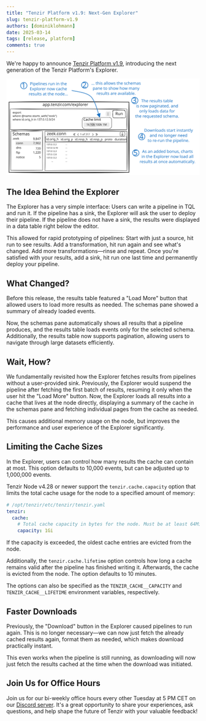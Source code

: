 ```yaml
---
title: "Tenzir Platform v1.9: Next-Gen Explorer"
slug: tenzir-platform-v1.9
authors: [dominiklohmann]
date: 2025-03-14
tags: [release, platform]
comments: true
---
```


We're happy to announce [Tenzir Platform v1.9][github-release], introducing the next generation of the Tenzir Platform's Explorer.

![Tenzir Platform v1.9](tenzir-platform-v1.9.svg)

[github-release]: https://github.com/tenzir/platform/releases/tag/v1.9.0

<!-- truncate -->

## The Idea Behind the Explorer

The Explorer has a very simple interface: Users can write a pipeline in TQL and
run it. If the pipeline has a sink, the Explorer will ask the user to deploy
their pipeline. If the pipeline does not have a sink, the results were displayed
in a data table right below the editor.

This allowed for rapid prototyping of pipelines: Start with just a source, hit
run to see results. Add a transformation, hit run again and see what's changed.
Add more transformations—rinse and repeat. Once you're satisfied with your
results, add a sink, hit run one last time and permanently deploy your pipeline.

## What Changed?

Before this release, the results table featured a "Load More" button that
allowed users to load more results as needed. The schemas pane showed a summary
of already loaded events.

Now, the schemas pane automatically shows all results that a pipeline produces,
and the results table loads events only for the selected schema. Additionally,
the results table now supports pagination, allowing users to navigate through
large datasets efficiently.

## Wait, How?

We fundamentally revisited how the Explorer fetches results from pipelines
without a user-provided sink. Previously, the Explorer would suspend the
pipeline after fetching the first batch of results, resuming it only when the
user hit the "Load More" button. Now, the Explorer loads all results into a
cache that lives at the node directly, displaying a summary of the cache in the
schemas pane and fetching individual pages from the cache as needed.

This causes additional memory usage on the node, but improves the performance
and user experience of the Explorer significantly.

## Limiting the Cache Sizes

In the Explorer, users can control how many results the cache can contain at
most. This option defaults to 10,000 events, but can be adjusted up to 1,000,000
events.

Tenzir Node v4.28 or newer support the `tenzir.cache.capacity` option that
limits the total cache usage for the node to a specified amount of memory:

```yaml
# /opt/tenzir/etc/tenzir/tenzir.yaml
tenzir:
  cache:
    # Total cache capacity in bytes for the node. Must be at least 64Mi.
    capacity: 1Gi
```

If the capacity is exceeded, the oldest cache entries are evicted from the node.

Additionally, the `tenzir.cache.lifetime` option controls how long a cache
remains valid after the pipeline has finished writing it. Afterwards, the cache
is evicted from the node. The option defaults to 10 minutes.

The options can also be specified as the `TENZIR_CACHE__CAPACITY` and
`TENZIR_CACHE__LIFETIME` environment variables, respectively.

## Faster Downloads

Previously, the "Download" button in the Explorer caused pipelines to run again.
This is no longer necessary—we can now just fetch the already cached results
again, format them as needed, which makes download practically instant.

This even works when the pipeline is still running, as downloading will now just
fetch the results cached at the time when the download was initiated.

## Join Us for Office Hours

Join us for our bi-weekly office hours every other Tuesday at 5 PM CET on our
[Discord server][discord]. It's a great opportunity to share your experiences,
ask questions, and help shape the future of Tenzir with your valuable feedback!

[discord]: /discord
